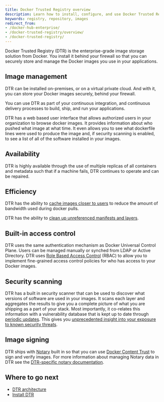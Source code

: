 ```yaml
---
title: Docker Trusted Registry overview
description: Learn how to install, configure, and use Docker Trusted Registry.
keywords: registry, repository, images
redirect_from:
- /docker-hub-enterprise/
- /docker-trusted-registry/overview/
- /docker-trusted-registry/
---
```


Docker Trusted Registry (DTR) is the enterprise-grade image storage solution
from Docker. You install it behind your firewall so that you can securely store
and manage the Docker images you use in your applications.

## Image management

DTR can be installed on-premises, or on a virtual private
cloud. And with it, you can store your Docker images securely, behind your
firewall.

You can use DTR as part of your continuous integration, and continuous
delivery processes to build, ship, and run your applications.

DTR has a web based user interface that allows authorized users in your
organization to browse docker images. It provides information about
who pushed what image at what time. It even allows you to see what dockerfile
lines were used to produce the image and, if security scanning is enabled, to
see a list of all of the software installed in your images.

## Availability

DTR is highly available through the use of multiple replicas of all containers
and metadata such that if a machine fails, DTR continues to operate and can be repaired.

## Efficiency

DTR has the ability to [cache images closer to users](admin/configure/deploy-caches/index.md)
to reduce the amount of bandwidth used during docker pulls.

DTR has the ability to [clean up unreferenced manifests and layers](admin/configure/garbage-collection.md).

## Built-in access control

DTR uses the same authentication mechanism as Docker Universal Control Plane.
Users can be managed manually or synched from LDAP or Active Directory. DTR
uses [Role Based Access Control](admin/manage-users/index.md) (RBAC) to allow you to implement fine-grained
access control policies for who has access to your Docker images.

## Security scanning

DTR has a built in security scanner that can be used to discover what versions
of software are used in your images. It scans each layer and aggregates the
results to give you a complete picture of what you are shipping as a part of
your stack. Most importantly, it co-relates this information with a
vulnerability database that is kept up to date through [periodic
updates](admin/configure/set-up-vulnerability-scans.md). This
gives you [unprecedented insight into your exposure to known security
threats](user/manage-images/scan-images-for-vulnerabilities.md).

## Image signing

DTR ships with [Notary](/notary/getting_started.md)
built in so that you can use
[Docker Content Trust](/engine/security/trust/content_trust.md) to sign
and verify images. For more information about managing Notary data in DTR see
the [DTR-specific notary documentation](user/manage-images/sign-images/manage-trusted-repositories.md).

## Where to go next

* [DTR architecture](architecture.md)
* [Install DTR](admin/install/index.md)
